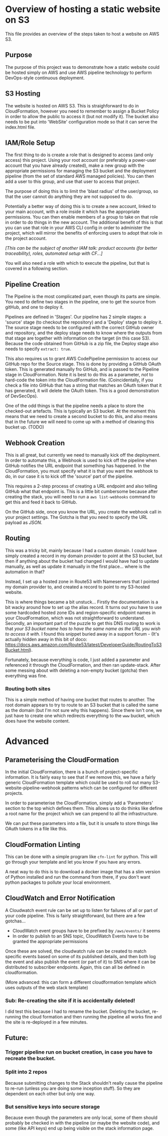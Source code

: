 # Overview of hosting a static website on S3

This file provides an overview of the steps taken to host a website on AWS S3.

## Purpose

The purpose of this project was to demonstrate how a static website could be hosted simply on AWS and use AWS pipeline technology to perform DevOps-style continuous deployment.

## S3 Hosting

The website is hosted on AWS S3. This is straighforward to do in CloudFormation, however you need to remember to assign a Bucket Policy in order to allow the public to access it (but not modify it).
The bucket also needs to be put into 'WebSite' configuration mode so that it can serve the index.html file.

## IAM/Role Setup

The first thing to do is create a role that is designed to access (and only access) this project. Using your root account (or preferably a power-user account that you have already created), make a new group with the appropriate permissions for managing the S3 bucket and the deployment pipeline (from the set of standard AWS managed policies). You can then add a user to this group, and use that user to access that project.

The purpose of doing this is to limit the 'blast radius' of the user/group, so that the user cannot do anything they are not supposed to do.

Potentially a better way of doing this is to create a new account, linked to your main account, with a role inside it which has the appropriate permissions. You can then enable members of a group to take on that role in order to do things in the new account. The additional benefit of this is that you can use that role in your AWS CLI config in order to administer the project, which will mirror the benefits of enforcing users to adopt that role in the project account.

_[This can be the subject of another IAM talk: product accounts (for better traceability), roles, automated setup with CF...]_

You will also need a role with which to execute the pipeline, but that is covered in a following section.

## Pipeline Creation

The Pipeline is the most complicated part, even though its parts are simple. You need to define two stages in the pipeline, one to get the source from gitHub, and one to deploy it.

Pipelines are defined in 'Stages'. Our pipeline has 2 simple stages: a 'source' stage (to checkout the repository) and a 'Deploy' stage to deploy it. The source stage needs to be configured with the correct GitHub owner and repository, and the deploy stage needs to know where the outputs from that stage are together with information on the target (in this case S3). Because the code obtained from GitHub is a zip file, the Deploy stage also needs to specify `extract: true`.

This also requires us to grant AWS CodePipeline permission to access our GitHub repo for the Source stage. This is done by providing a GitHub OAuth token. This is generated manually fro GitHub, and is passed to the Pipeline stage in CloudFormation. Note it is best to do this as a parameter, *not* to hard-code the token into the CloudFormation file. (Coincidentally, if you check a file into GitHub that has a string that matches an OAuth token that it has generated, it will delete the OAuth token. This is a good demonstration of DevSecOps).

One of the odd things is that the pipeline needs a place to store the checked-out artefacts. This is typically an S3 bucket. At the moment this means that we need to create a second bucket to do this, and also means that in the future we will need to come up with a method of cleaning this bucket up. (TODO)

## Webhook Creation

This is all great, but currently we need to manually kick off the deployment. In order to automate this, a Webhook is used to kick off the pipeline when GitHub notifies the URL endpoint that something has happened. In the CloudFormation, you must specify what it is that you want the webhook to do, in our case it is to kick off the 'source' part of the pipeline.

This requires a 2-step process of creating a URL endpoint and also telling GitHub what that endpoint is. This is a little bit cumbersome because after creating the stack, you will need to run a `aws list-webhooks` command to get this and feed it back to GitHub.

On the GitHub side, once you know the URL, you create the webhook call in your project settings. The Gotcha is that you need to specify the URL payload as *JSON*.

## Routing

This was a tricky bit, mainly because I had a custom domain. I could have simply created a record in my domain provider to point at the S3 bucket, but then if anything about the bucket had changed I would have had to update manually, as well as update it manually in the first place... where is the automation in that?

Instead, I set up a hosted zone in Route53 with Nameservers that I pointed my domain provider to, and created a record to point to my S3-hosted website.

This is where things became a bit unstuck... Firstly the documentation is a bit wacky around how to set up the alias record. It turns out you have to use some hardcoded hosted zone IDs and region-specific endpoint names in your CloudFormation, which was not straightforward to understand. Secondly, an important part of the puzzle to get this DNS routing to work is that _your S3 bucket name has to have the same name as the *URL you wish to access it* with_. I found this snippet buried away in a support forum - (It's actually hidden away in this bit of doco: https://docs.aws.amazon.com/Route53/latest/DeveloperGuide/RoutingToS3Bucket.html).

Fortunately, because everything is code, I just added a parameter and referenced it through the CloudFormation, and then ran update-stack. After some messing about with deleting a non-empty bucket (gotcha) then everything was fine.

### Routing both sites

This is a simple method of having one bucket that routes to another. The root domain appears to try to route to an S3 bucket that is called the same as the domain (but I'm not sure why this happens). Since there isn't one, we just have to create one which redirects everything to the `www` bucket, which does have the website content.


# Advanced

## Parameterising the CloudFormation

In the initial CloudFormation, there is a bunch of project-specific information. It is fairly easy to see that if we remove this, we have a fairly generic CloudFormation template which could be used to roll out many S3-website-pipeline-webhook patterns which can be configured for different projects.

In order to parameterise the CloudFormation, simply add a 'Parameters' section to the top which defines them. This allows us to do thinks like define a root name for the project which we can prepend to all the infrastructure.

We can put these parameters into a file, but it is unsafe to store things like OAuth tokens in a file like this.

## CloudFormation Linting

This can be done with a simple program like `cfn-lint` for python. This will go through your template and let you know if you have any errors.

A neat way to do this is to download a docker image that has a slim version of Python installed and run the command from there, if you don't want python packages to pollute your local environment.

## CloudWatch and Error Notification

A Cloudwatch event rule can be set up to listen for failures of all or part of your code pipeline. This is fairly straightforward, but there are a few gotchas...
 - CloudWatch event groups have to be prefixed by `/aws/events/` it seems
 - In order to publish to an SNS topic, CloudWatch Events have to be granted the appropriate permissions

Once these are solved, the cloudwatch rule can be created to match specific events based on some of its published details, and then both log the event and also publish the event (or part of it) to SNS where it can be distributed to subscriber endpoints. Again, this can all be defined in cloudformation.

(More advanced: this can form a different cloudformation template which uses outputs of the web stack template)

### Sub: Re-creating the site if it is accidentally deleted!

I did test this because I had to rename the bucket. Deleting the bucket, re-running the cloud formation and then running the pipeline all works fine and the site is re-deployed in a few minutes.

## Future:

### Trigger pipeline run on bucket creation, in case you have to recreate the bucket.

### Split into 2 repos

Because submitting changes to the Stack shouldn't really cause the pipeline to re-run (unless you are doing some inception stuff). So they are dependent on each other but only one way.

### But sensitive keys into secure storage

Because even though the parameters are only local, some of them should probably be checked in with the pipeline (or maybe the website code), and some (like API keys) end up being visible on the stack information page.

